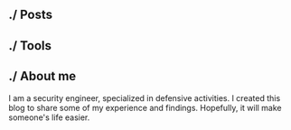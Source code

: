 ## ./ Posts

## ./ Tools

## ./ About me

I am a security engineer, specialized in defensive activities. I created this blog to share some of my experience and findings. Hopefully, it will make someone's life easier.
